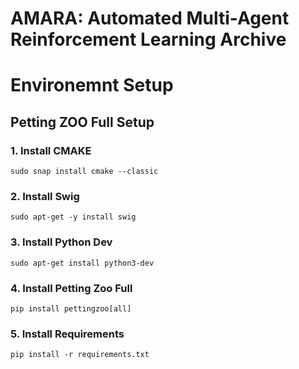 # AMARA: Automated Multi-Agent Reinforcement Learning Archive
# Environemnt Setup
## Petting ZOO Full Setup
### 1. Install CMAKE
```
sudo snap install cmake --classic
```
### 2. Install Swig
```
sudo apt-get -y install swig
```

### 3. Install Python Dev
```
sudo apt-get install python3-dev
```

### 4. Install Petting Zoo Full
```
pip install pettingzoo[all]
```

### 5. Install Requirements
```
pip install -r requirements.txt
```
